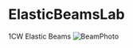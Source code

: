 # ElasticBeamsLab
1CW Elastic Beams
![BeamPhoto](https://user-images.githubusercontent.com/19910924/212882358-9b9e3892-469f-4598-b456-e7943810143e.png)
